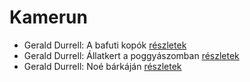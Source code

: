 # Kamerun

- Gerald Durrell: A bafuti kopók [részletek](../_details/Gerald%20Durrell.md#id_862)
- Gerald Durrell: Állatkert a poggyászomban [részletek](../_details/Gerald%20Durrell.md#id_49)
- Gerald Durrell: Noé bárkáján [részletek](../_details/Gerald%20Durrell.md#id_870)